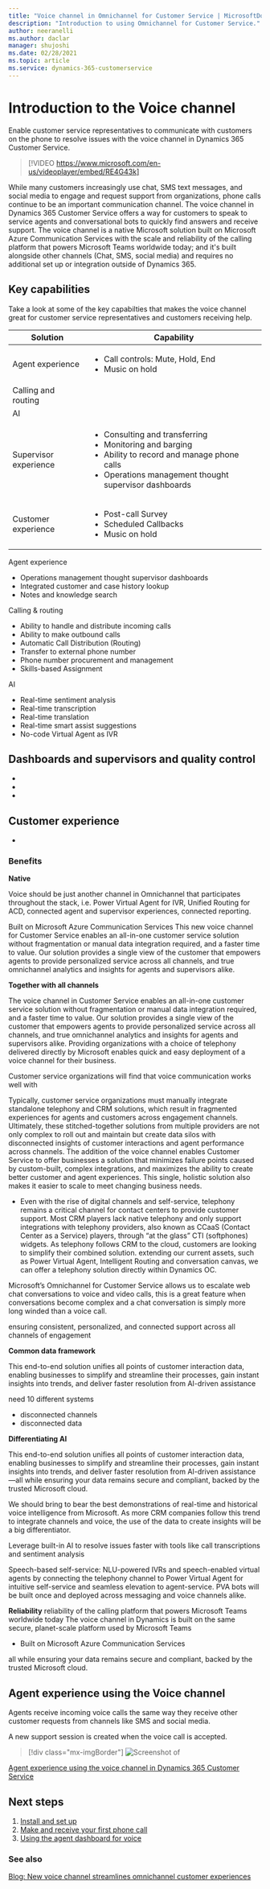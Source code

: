 ```yaml
---
title: "Voice channel in Omnichannel for Customer Service | MicrosoftDocs"
description: "Introduction to using Omnichannel for Customer Service."
author: neeranelli
ms.author: daclar
manager: shujoshi
ms.date: 02/28/2021
ms.topic: article
ms.service: dynamics-365-customerservice
---
```


# Introduction to the Voice channel 

Enable customer service representatives to communicate with customers on the phone to resolve issues with the voice channel in Dynamics 365 Customer Service. 

> [!VIDEO 
https://www.microsoft.com/en-us/videoplayer/embed/RE4G43k]

While many customers increasingly use chat, SMS text messages, and social media to engage and request support from organizations, phone calls continue to be an important communication channel. The voice channel in Dynamics 365 Customer Service offers a way for customers to speak to service agents and conversational bots to quickly find answers and receive support. The voice channel is a native Microsoft solution built on Microsoft Azure Communication Services with the scale and reliability of the calling platform that powers Microsoft Teams worldwide today; and it's built alongside other channels (Chat, SMS, social media) and requires no additional set up or integration outside of Dynamics 365.



## Key capabilities

Take a look at some of the key capabilties that makes the voice channel great for customer service representatives and customers receiving help. 

| Solution | Capability |
| --- | --- |
| Agent experience |  <ul><li>Call controls: Mute, Hold, End</li><li>Music on hold</li></ul>  |
| Calling and routing  |  |
| AI |  |
| Supervisor experience | <ul><li>Consulting and transferring</li><li>Monitoring and barging</li><li>Ability to record and manage phone calls</li><li>Operations management thought supervisor dashboards</li></ul> |
| Customer experience  | <ul><li>Post-call Survey</li><li>Scheduled Callbacks</li><li>Music on hold</li></ul> |



Agent experience
- Operations management thought supervisor dashboards
- Integrated customer and case history lookup
- Notes and knowledge search

Calling & routing

- Ability to handle and distribute incoming calls
- Ability to make outbound calls
- Automatic Call Distribution (Routing)
- Transfer to external phone number
- Phone number procurement and management
- Skills-based Assignment

AI

- Real-time sentiment analysis
- Real-time transcription
- Real-time translation
- Real-time smart assist suggestions
- No-code Virtual Agent as IVR


Dashboards and supervisors and quality control
- 
- 
- 
- 

Customer experience
- 
- 










### Benefits

**Native**

Voice should be just another channel in Omnichannel that participates throughout the stack, i.e. Power Virtual Agent for IVR, Unified Routing for ACD, connected agent and supervisor experiences, connected reporting. 

Built on Microsoft Azure Communication Services 
This new voice channel for Customer Service enables an all-in-one customer service solution without fragmentation or manual data integration required, and a faster time to value. Our solution provides a single view of the customer that empowers agents to provide personalized service across all channels, and true omnichannel analytics and insights for agents and supervisors alike.


**Together with all channels**


The voice channel in Customer Service enables an all-in-one customer service solution without fragmentation or manual data integration required, and a faster time to value. Our solution provides a single view of the customer that empowers agents to provide personalized service across all channels, and true omnichannel analytics and insights for agents and supervisors alike. Providing organizations with a choice of telephony delivered directly by Microsoft enables quick and easy deployment of a voice channel for their business.

Customer service organizations will find that voice communication works well with 

Typically, customer service organizations must manually integrate standalone telephony and CRM solutions, which result in fragmented experiences for agents and customers across engagement channels. Ultimately, these stitched-together solutions from multiple providers are not only complex to roll out and maintain but create data silos with disconnected insights of customer interactions and agent performance across channels. The addition of the voice channel enables Customer Service to offer businesses a solution that minimizes failure points caused by custom-built, complex integrations, and maximizes the ability to create better customer and agent experiences. This single, holistic solution also makes it easier to scale to meet changing business needs.

- Even with the rise of digital channels and self-service, telephony remains a critical channel for contact centers to provide customer support. Most CRM players lack native telephony and only support integrations with telephony providers, also known as CCaaS (Contact Center as a Service) players, through “at the glass” CTI (softphones) widgets. As telephony follows CRM to the cloud, customers are looking to simplify their combined solution. 
extending our current assets, such as Power Virtual Agent, Intelligent Routing and conversation canvas, we can offer a telephony solution directly within Dynamics OC.

Microsoft’s Omnichannel for Customer Service allows us to escalate web chat conversations to voice and video calls, this is a great feature when conversations become complex and a chat conversation is simply more long winded than a voice call.

ensuring consistent, personalized, and connected support across all channels of engagement

**Common data framework**

This end-to-end solution unifies all points of customer interaction data, enabling businesses to simplify and streamline their processes, gain instant insights into trends, and deliver faster resolution from AI-driven assistance

need 10 different systems 
- disconnected channels
- disconnected data

**Differentiating AI**

This end-to-end solution unifies all points of customer interaction data, enabling businesses to simplify and streamline their processes, gain instant insights into trends, and deliver faster resolution from AI-driven assistance—all while ensuring your data remains secure and compliant, backed by the trusted Microsoft cloud.

We should bring to bear the best demonstrations of real-time and historical voice intelligence from Microsoft. As more CRM companies follow this trend to integrate channels and voice, the use of the data to create insights will be a big differentiator. 

Leverage built-in AI to resolve issues faster with tools like call transcriptions and sentiment analysis 

Speech-based self-service: NLU-powered IVRs and speech-enabled virtual agents by connecting the telephony channel to Power Virtual Agent for intuitive self-service and seamless elevation to agent-service. PVA bots will be built once and deployed across messaging and voice channels alike. 

**Reliability**
reliability of the calling platform that powers Microsoft Teams worldwide today
The voice channel in Dynamics is built on the same secure, planet-scale platform used by Microsoft Teams

- Built on Microsoft Azure Communication Services 

all while ensuring your data remains secure and compliant, backed by the trusted Microsoft cloud.






## Agent experience using the Voice channel

Agents receive incoming voice calls the same way they receive other customer requests from channels like SMS and social media. 

A new support session is created when the voice call is accepted. 

> [!div class="mx-imgBorder"]
> ![Screenshot of ](./media/oc-voice-agent-dashboard.png)

[Agent experience using the voice channel in Dynamics 365 Customer Service](https://microsoft.sharepoint.com/:v:/t/CRMHOME/ua/EcxIBAEagJdKtkFer7rhItYBZJl_iNg-vtinvyAtaPeq3Q?e=W1tbR7)

## Next steps

1. [Install and set up](voice-channel-install.md)
2. [Make and receive your first phone call](voice-channel-first-call.md)
3. [Using the agent dashboard for voice](voice-channel-agent-experience.md)

### See also

[Blog: New voice channel streamlines omnichannel customer experiences](https://cloudblogs.microsoft.com/dynamics365/bdm/2020/09/23/new-voice-channel-streamlines-omnichannel-customer-experiences/)


